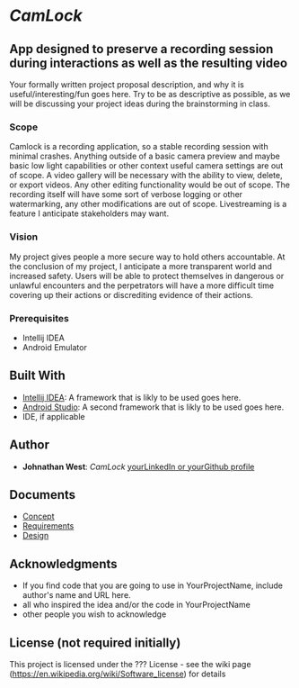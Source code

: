 # *CamLock*
## App designed to preserve a recording session during interactions as well as the resulting video

Your formally written project proposal description, and why it is useful/interesting/fun goes here. Try to be as descriptive as possible, as we will be discussing your project ideas during the brainstorming in class.

### Scope 

 Camlock is a recording application, so a stable recording session with minimal crashes. Anything outside of a basic camera preview and maybe basic low light capabilities or other context useful camera settings are out of scope. A video gallery will be necessary with the ability to view, delete, or export videos. Any other editing functionality would be out of scope. The recording itself will have some sort of verbose logging or other watermarking, any other modifications are out of scope. Livestreaming is a feature I anticipate stakeholders may want.

### Vision

My project gives people a more secure way to hold others accountable. At the conclusion of my project, I anticipate a more transparent world and increased safety. Users will be able to protect themselves in dangerous or unlawful encounters and the perpetrators will have a more difficult time covering up their actions or discrediting evidence of their actions.

### Prerequisites

- Intellij IDEA
- Android Emulator

## Built With

- [Intellij IDEA](http://www.aframework1.io/): A framework that is likly to be used goes here.
- [Android Studio](http://www.aframework2.io/): A second framework that is likly to be used goes here.
- IDE, if applicable

## Author

- **Johnathan West**: *CamLock* [yourLinkedIn or yourGithub profile](https://adrress)

## Documents

- [Concept](R01.concept.proposal.md) 
- [Requirements](requirements.md)
- [Design](design.md)

## Acknowledgments

- If you find code that you are going to use in YourProjectName, include author's name and URL here.
- all who inspired the idea and/or the code in YourProjectName
- other people you wish to acknowledge

## License (not required initially)

This project is licensed under the ??? License - see the wiki page (https://en.wikipedia.org/wiki/Software_license) for details

